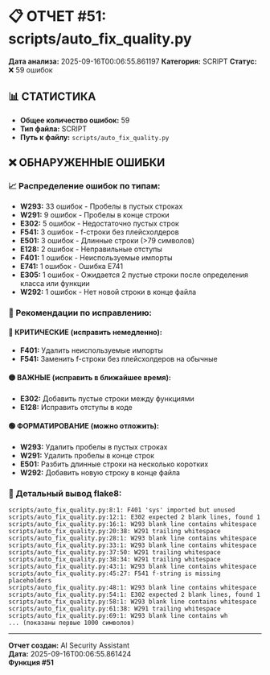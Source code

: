 # 📋 ОТЧЕТ #51: scripts/auto_fix_quality.py

**Дата анализа:** 2025-09-16T00:06:55.861197
**Категория:** SCRIPT
**Статус:** ❌ 59 ошибок

## 📊 СТАТИСТИКА

- **Общее количество ошибок:** 59
- **Тип файла:** SCRIPT
- **Путь к файлу:** `scripts/auto_fix_quality.py`

## ❌ ОБНАРУЖЕННЫЕ ОШИБКИ

### 📈 Распределение ошибок по типам:

- **W293:** 33 ошибок - Пробелы в пустых строках
- **W291:** 9 ошибок - Пробелы в конце строки
- **E302:** 5 ошибок - Недостаточно пустых строк
- **F541:** 3 ошибок - f-строки без плейсхолдеров
- **E501:** 3 ошибок - Длинные строки (>79 символов)
- **E128:** 2 ошибок - Неправильные отступы
- **F401:** 1 ошибок - Неиспользуемые импорты
- **E741:** 1 ошибок - Ошибка E741
- **E305:** 1 ошибок - Ожидается 2 пустые строки после определения класса или функции
- **W292:** 1 ошибок - Нет новой строки в конце файла

### 🎯 Рекомендации по исправлению:

#### 🔴 КРИТИЧЕСКИЕ (исправить немедленно):
- **F401:** Удалить неиспользуемые импорты
- **F541:** Заменить f-строки без плейсхолдеров на обычные

#### 🟡 ВАЖНЫЕ (исправить в ближайшее время):
- **E302:** Добавить пустые строки между функциями
- **E128:** Исправить отступы в коде

#### 🟢 ФОРМАТИРОВАНИЕ (можно отложить):
- **W293:** Удалить пробелы в пустых строках
- **W291:** Удалить пробелы в конце строк
- **E501:** Разбить длинные строки на несколько коротких
- **W292:** Добавить новую строку в конце файла

### 📝 Детальный вывод flake8:

```
scripts/auto_fix_quality.py:8:1: F401 'sys' imported but unused
scripts/auto_fix_quality.py:12:1: E302 expected 2 blank lines, found 1
scripts/auto_fix_quality.py:16:1: W293 blank line contains whitespace
scripts/auto_fix_quality.py:20:38: W291 trailing whitespace
scripts/auto_fix_quality.py:28:1: W293 blank line contains whitespace
scripts/auto_fix_quality.py:33:1: W293 blank line contains whitespace
scripts/auto_fix_quality.py:37:50: W291 trailing whitespace
scripts/auto_fix_quality.py:38:34: W291 trailing whitespace
scripts/auto_fix_quality.py:43:1: W293 blank line contains whitespace
scripts/auto_fix_quality.py:45:27: F541 f-string is missing placeholders
scripts/auto_fix_quality.py:48:1: W293 blank line contains whitespace
scripts/auto_fix_quality.py:54:1: E302 expected 2 blank lines, found 1
scripts/auto_fix_quality.py:58:1: W293 blank line contains whitespace
scripts/auto_fix_quality.py:61:38: W291 trailing whitespace
scripts/auto_fix_quality.py:69:1: W293 blank line contains wh
... (показаны первые 1000 символов)
```

---
**Отчет создан:** AI Security Assistant  
**Дата:** 2025-09-16T00:06:55.861424  
**Функция #51**
